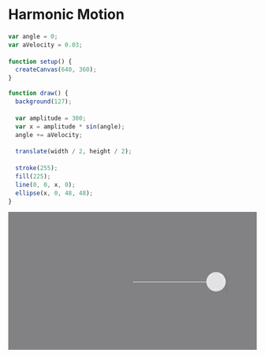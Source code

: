 # Harmonic Motion

```js
var angle = 0;
var aVelocity = 0.03;

function setup() {
  createCanvas(640, 360);
}
```

```js
function draw() {
  background(127);

  var amplitude = 300;
  var x = amplitude * sin(angle);
  angle += aVelocity;

  translate(width / 2, height / 2);

  stroke(255);
  fill(225);
  line(0, 0, x, 0);
  ellipse(x, 0, 48, 48);
}
```
<img src ="img/harmonmot.gif"/>
